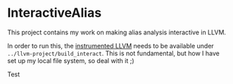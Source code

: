 # InteractiveAlias

This project contains my work on making alias analysis interactive in LLVM.

In order to run this, the [instrumented
LLVM](https://github.com/webmiche/llvm-project/commit/14662569a19b515af5c115039c37d44b44bc7444)
needs to be available under `../llvm-project/build_interact`. This is not fundamental, but how I have set
up my local file system, so deal with it ;)

Test
